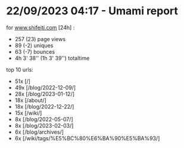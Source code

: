 # 22/09/2023 04:17 - Umami report
for www.shifeiti.com [24h] :

 - 257 (23) page views
 - 89 (-2) uniques
 - 63 (-7) bounces
 - 4h 3' 38'' (1h 3' 39'') totaltime


top 10 urls:
 - 51x [/]
 - 49x [/blog/2022-12-09/]
 - 28x [/blog/2023-01-12/]
 - 18x [/about/]
 - 18x [/blog/2022-12-22/]
 - 15x [/wiki/]
 - 8x [/blog/2022-05-07/]
 - 8x [/blog/2023-02-03/]
 - 6x [/blog/archives/]
 - 6x [/wiki/tags/%E5%BC%80%E6%BA%90%E5%BA%93/]


